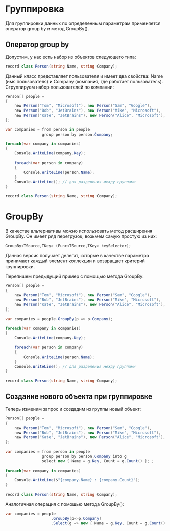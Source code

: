 # Группировка
Для группировки данных по определенным параметрам применяется оператор group by и метод GroupBy().


## Оператор group by
Допустим, у нас есть набор из объектов следующего типа:

```C#
record class Person(string Name, string Company);
```

Данный класс представляет пользователя и имеет два свойства: Name (имя пользователя) и Company (компания, где работает пользователь). Сгруппируем набор пользователей по компании:

```C#
Person[] people =
{
    new Person("Tom", "Microsoft"), new Person("Sam", "Google"),
    new Person("Bob", "JetBrains"), new Person("Mike", "Microsoft"),
    new Person("Kate", "JetBrains"), new Person("Alice", "Microsoft"),
};
 
var companies = from person in people
                group person by person.Company;
 
foreach(var company in companies)
{
    Console.WriteLine(company.Key);
 
    foreach(var person in company)
    {
        Console.WriteLine(person.Name);
    }
    Console.WriteLine(); // для разделения между группами
}
 
record class Person(string Name, string Company);
```


# GroupBy
В качестве альтернативы можно использовать метод расширения GroupBy. Он имеет ряд перегрузок, возьмем самую простую из них:

```C#
GroupBy<TSource,TKey> (Func<TSource,TKey> keySelector);
```
Данная версия получает делегат, которые в качестве параметра принимает каждый элемент коллекции и возвращает критерий группировки.

Перепишем предыдущий пример с помощью метода GroupBy:

```C#
Person[] people =
{
    new Person("Tom", "Microsoft"), new Person("Sam", "Google"),
    new Person("Bob", "JetBrains"), new Person("Mike", "Microsoft"),
    new Person("Kate", "JetBrains"), new Person("Alice", "Microsoft"),
};
 
var companies = people.GroupBy(p => p.Company);
 
foreach(var company in companies)
{
    Console.WriteLine(company.Key);
 
    foreach(var person in company)
    {
        Console.WriteLine(person.Name);
    }
    Console.WriteLine(); // для разделения между группами
}
 
record class Person(string Name, string Company);
```

## Создание нового объекта при группировке
Теперь изменим запрос и создадим из группы новый объект:

```C#
Person[] people =
{
    new Person("Tom", "Microsoft"), new Person("Sam", "Google"),
    new Person("Bob", "JetBrains"), new Person("Mike", "Microsoft"),
    new Person("Kate", "JetBrains"), new Person("Alice", "Microsoft"),
};
 
var companies = from person in people
                group person by person.Company into g
                select new { Name = g.Key, Count = g.Count() }; ;
 
foreach(var company in companies)
{
    Console.WriteLine($"{company.Name} : {company.Count}");
}
 
record class Person(string Name, string Company);
```
Аналогичная операция с помощью метода GroupBy():

```C#
var companies = people
                    .GroupBy(p=>p.Company)
                    .Select(g => new { Name = g.Key, Count = g.Count() });
```

